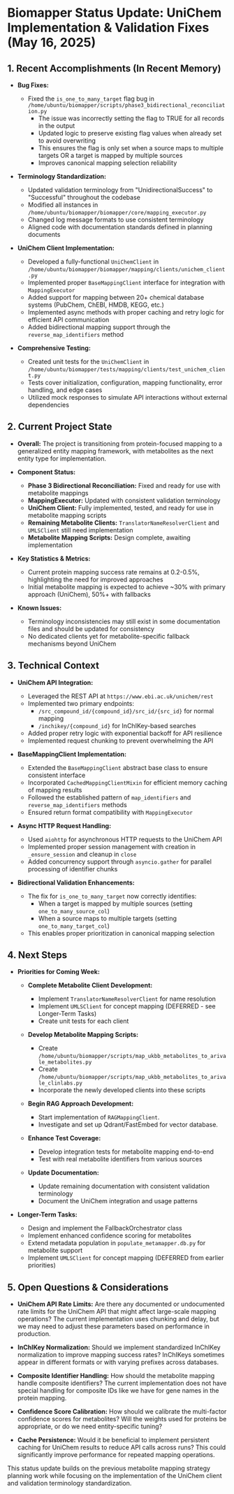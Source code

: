 # Biomapper Status Update: UniChem Implementation & Validation Fixes (May 16, 2025)

## 1. Recent Accomplishments (In Recent Memory)

* **Bug Fixes:**
  * Fixed the `is_one_to_many_target` flag bug in `/home/ubuntu/biomapper/scripts/phase3_bidirectional_reconciliation.py`
    * The issue was incorrectly setting the flag to TRUE for all records in the output
    * Updated logic to preserve existing flag values when already set to avoid overwriting
    * This ensures the flag is only set when a source maps to multiple targets OR a target is mapped by multiple sources
    * Improves canonical mapping selection reliability

* **Terminology Standardization:**
  * Updated validation terminology from "UnidirectionalSuccess" to "Successful" throughout the codebase
  * Modified all instances in `/home/ubuntu/biomapper/biomapper/core/mapping_executor.py`
  * Changed log message formats to use consistent terminology
  * Aligned code with documentation standards defined in planning documents

* **UniChem Client Implementation:**
  * Developed a fully-functional `UniChemClient` in `/home/ubuntu/biomapper/biomapper/mapping/clients/unichem_client.py`
  * Implemented proper `BaseMappingClient` interface for integration with `MappingExecutor`
  * Added support for mapping between 20+ chemical database systems (PubChem, ChEBI, HMDB, KEGG, etc.)
  * Implemented async methods with proper caching and retry logic for efficient API communication
  * Added bidirectional mapping support through the `reverse_map_identifiers` method

* **Comprehensive Testing:**
  * Created unit tests for the `UniChemClient` in `/home/ubuntu/biomapper/tests/mapping/clients/test_unichem_client.py`
  * Tests cover initialization, configuration, mapping functionality, error handling, and edge cases
  * Utilized mock responses to simulate API interactions without external dependencies

## 2. Current Project State

* **Overall:** The project is transitioning from protein-focused mapping to a generalized entity mapping framework, with metabolites as the next entity type for implementation.

* **Component Status:**
  * **Phase 3 Bidirectional Reconciliation:** Fixed and ready for use with metabolite mappings
  * **MappingExecutor:** Updated with consistent validation terminology
  * **UniChem Client:** Fully implemented, tested, and ready for use in metabolite mapping scripts
  * **Remaining Metabolite Clients:** `TranslatorNameResolverClient` and `UMLSClient` still need implementation
  * **Metabolite Mapping Scripts:** Design complete, awaiting implementation

* **Key Statistics & Metrics:**
  * Current protein mapping success rate remains at 0.2-0.5%, highlighting the need for improved approaches
  * Initial metabolite mapping is expected to achieve ~30% with primary approach (UniChem), 50%+ with fallbacks

* **Known Issues:**
  * Terminology inconsistencies may still exist in some documentation files and should be updated for consistency
  * No dedicated clients yet for metabolite-specific fallback mechanisms beyond UniChem

## 3. Technical Context

* **UniChem API Integration:**
  * Leveraged the REST API at `https://www.ebi.ac.uk/unichem/rest`
  * Implemented two primary endpoints:
    * `/src_compound_id/{compound_id}/src_id/{src_id}` for normal mapping
    * `/inchikey/{compound_id}` for InChIKey-based searches
  * Added proper retry logic with exponential backoff for API resilience
  * Implemented request chunking to prevent overwhelming the API

* **BaseMappingClient Implementation:**
  * Extended the `BaseMappingClient` abstract base class to ensure consistent interface
  * Incorporated `CachedMappingClientMixin` for efficient memory caching of mapping results
  * Followed the established pattern of `map_identifiers` and `reverse_map_identifiers` methods
  * Ensured return format compatibility with `MappingExecutor`

* **Async HTTP Request Handling:**
  * Used `aiohttp` for asynchronous HTTP requests to the UniChem API
  * Implemented proper session management with creation in `_ensure_session` and cleanup in `close`
  * Added concurrency support through `asyncio.gather` for parallel processing of identifier chunks

* **Bidirectional Validation Enhancements:**
  * The fix for `is_one_to_many_target` now correctly identifies:
    * When a target is mapped by multiple sources (setting `one_to_many_source_col`)
    * When a source maps to multiple targets (setting `one_to_many_target_col`)
  * This enables proper prioritization in canonical mapping selection

## 4. Next Steps

* **Priorities for Coming Week:**
  * **Complete Metabolite Client Development:**
    * Implement `TranslatorNameResolverClient` for name resolution
    * Implement `UMLSClient` for concept mapping (DEFERRED - see Longer-Term Tasks)
    * Create unit tests for each client

  * **Develop Metabolite Mapping Scripts:**
    * Create `/home/ubuntu/biomapper/scripts/map_ukbb_metabolites_to_arivale_metabolites.py`
    * Create `/home/ubuntu/biomapper/scripts/map_ukbb_metabolites_to_arivale_clinlabs.py`
    * Incorporate the newly developed clients into these scripts

  * **Begin RAG Approach Development:**
    * Start implementation of `RAGMappingClient`.
    * Investigate and set up Qdrant/FastEmbed for vector database.

  * **Enhance Test Coverage:**
    * Develop integration tests for metabolite mapping end-to-end
    * Test with real metabolite identifiers from various sources

  * **Update Documentation:**
    * Update remaining documentation with consistent validation terminology
    * Document the UniChem integration and usage patterns

* **Longer-Term Tasks:**
  * Design and implement the FallbackOrchestrator class
  * Implement enhanced confidence scoring for metabolites
  * Extend metadata population in `populate_metamapper.db.py` for metabolite support
  * Implement `UMLSClient` for concept mapping (DEFERRED from earlier priorities)

## 5. Open Questions & Considerations

* **UniChem API Rate Limits:** Are there any documented or undocumented rate limits for the UniChem API that might affect large-scale mapping operations? The current implementation uses chunking and delay, but we may need to adjust these parameters based on performance in production.

* **InChIKey Normalization:** Should we implement standardized InChIKey normalization to improve mapping success rates? InChIKeys sometimes appear in different formats or with varying prefixes across databases.

* **Composite Identifier Handling:** How should the metabolite mapping handle composite identifiers? The current implementation does not have special handling for composite IDs like we have for gene names in the protein mapping.

* **Confidence Score Calibration:** How should we calibrate the multi-factor confidence scores for metabolites? Will the weights used for proteins be appropriate, or do we need entity-specific tuning?

* **Cache Persistence:** Would it be beneficial to implement persistent caching for UniChem results to reduce API calls across runs? This could significantly improve performance for repeated mapping operations.

This status update builds on the previous metabolite mapping strategy planning work while focusing on the implementation of the UniChem client and validation terminology standardization.
